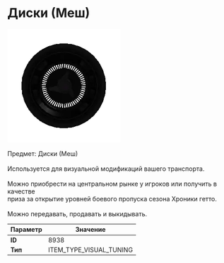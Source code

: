 # Диски (Меш)

![Item Image](../img/8938.webp?raw=true)

Предмет: Диски (Меш)<br><br>Используется для визуальной модификаций вашего транспорта.<br><br>Можно приобрести на центральном рынке у игроков или получить в качестве<br>приза за открытие уровней боевого пропуска сезона Хроники гетто.<br><br>Можно передавать, продавать и выкидывать.


| Параметр | Значение |
|----------|----------|
| **ID** | 8938 |
| **Тип** | ITEM_TYPE_VISUAL_TUNING |

